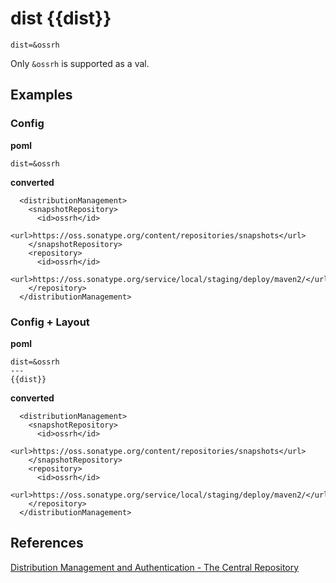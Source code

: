 # dist {{dist}}
```
dist=&ossrh
```

Only `&ossrh` is supported as a val.


## Examples
### Config
**poml**
```
dist=&ossrh
```

**converted**
```
  <distributionManagement>
    <snapshotRepository>
      <id>ossrh</id>
      <url>https://oss.sonatype.org/content/repositories/snapshots</url>
    </snapshotRepository>
    <repository>
      <id>ossrh</id>
      <url>https://oss.sonatype.org/service/local/staging/deploy/maven2/</url>
    </repository>
  </distributionManagement>
```

### Config + Layout
**poml**
```
dist=&ossrh
---
{{dist}}
```

**converted**
```
  <distributionManagement>
    <snapshotRepository>
      <id>ossrh</id>
      <url>https://oss.sonatype.org/content/repositories/snapshots</url>
    </snapshotRepository>
    <repository>
      <id>ossrh</id>
      <url>https://oss.sonatype.org/service/local/staging/deploy/maven2/</url>
    </repository>
  </distributionManagement>
```


## References
[Distribution Management and Authentication - The Central Repository](http://central.sonatype.org/pages/apache-maven.html#distribution-management-and-authentication)

